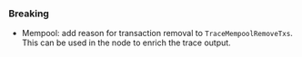 ### Breaking

- Mempool: add reason for transaction removal to `TraceMempoolRemoveTxs`. This
  can be used in the node to enrich the trace output.

